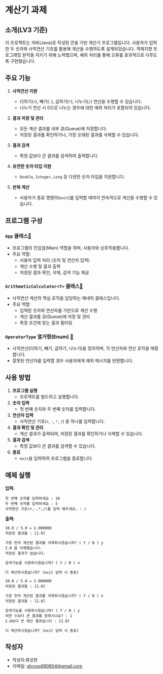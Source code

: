 # 계산기 과제

## 소개(LV3 기준)

이 프로젝트는 자바(Java)로 작성된 콘솔 기반 계산기 프로그램입니다. 사용자가 입력한 두 숫자와 사칙연산 기호를 활용해 계산을 수행하도록 설계되었습니다.
객체지향 프로그래밍 원칙을 지키기 위해 노력했으며, 예외 처리를 통해 오류를 효과적으로 다루도록 구현했습니다. 

## 주요 기능

1. **사칙연산 지원**
   - 더하기(`+`), 빼기(`-`), 곱하기(`*`), 나누기(`/`) 연산을 수행할 수 있습니다.
   - 나누기 연산 시 0으로 나누는 경우에 대한 예외 처리가 포함되어 있습니다.

2. **결과 저장 및 관리**
   - 모든 계산 결과를 내부 큐(Queue)에 저장합니다.
   - 저장된 결과를 확인하거나, 가장 오래된 결과를 삭제할 수 있습니다.

3. **결과 검색**
   - 특정 값보다 큰 결과를 검색하여 출력합니다.

4. **유연한 숫자 타입 지원**
   - `Double`, `Integer`, `Long` 등 다양한 숫자 타입을 지원합니다.

5. **반복 계산**
   - 사용자가 종료 명령어(`exit`)를 입력할 때까지 연속적으로 계산을 수행할 수 있습니다.

## 프로그램 구성

### `App` 클래스[🔗](./src/main/java/com/example/calculator/LV3/App.java)

- 프로그램의 진입점(Main) 역할을 하며, 사용자와 상호작용합니다.
- 주요 역할:
  - 사용자 입력 처리 (숫자 및 연산자 입력)
  - 계산 수행 및 결과 출력
  - 저장된 결과 확인, 삭제, 검색 기능 제공

### `ArithmeticCalculator<T>` 클래스[🔗](./src/main/java/com/example/calculator/LV3/ArithmeticCalculator.java)

- 사칙연산 계산의 핵심 로직을 담당하는 제네릭 클래스입니다.
- 주요 역할:
  - 입력된 숫자와 연산자를 기반으로 계산 수행
  - 계산 결과를 큐(Queue)에 저장 및 관리
  - 특정 조건에 맞는 결과 필터링

### `OperatorType` 열거형(Enum) [🔗](./src/main/java/com/example/calculator/LV3/OperatorType.java)

- 사칙연산(더하기, 빼기, 곱하기, 나누기)을 정의하며, 각 연산자와 연산 로직을 매핑합니다.
- 잘못된 연산자를 입력할 경우 사용자에게 예외 메시지를 반환합니다.

## 사용 방법

1. **프로그램 실행**
   - 프로젝트를 빌드하고 실행합니다.
2. **숫자 입력**
   - 첫 번째 숫자와 두 번째 숫자를 입력합니다.
3. **연산자 입력**
   - 사칙연산 기호(`+`, `-`, `*`, `/`) 중 하나를 입력합니다.
4. **결과 확인 및 관리**
   - 계산 결과가 출력되며, 저장된 결과를 확인하거나 삭제할 수 있습니다.
5. **결과 검색**
   - 특정 값보다 큰 결과를 검색할 수 있습니다.
6. **종료**
   - `exit`을 입력하여 프로그램을 종료합니다.

## 예제 실행

**입력:**
```
첫 번째 숫자를 입력하세요 : 10
두 번째 숫자를 입력하세요 : 5
사칙연산 기호(+,-,*,/)를 입력 해주세요. : /
```

**출력:**
```
10.0 / 5.0 = 2.000000
저장된 결과들 : [2.0]

가장 먼저 계산된 결과를 삭제하시겠습니까? ( Y / N ) y
2.0 을 삭제했습니다.
저장된 결과가 없습니다.

검색기능을 사용하시겠습니까? ( Y / N ) n

더 계산하시겠습니까? (exit 입력 시 종료)
```

```
10.0 / 5.0 = 2.000000
저장된 결과들 : [2.0]

가장 먼저 계산된 결과를 삭제하시겠습니까? ( Y / N ) n
저장된 결과들 : [2.0]

검색기능을 사용하시겠습니까? ( Y / N ) y
어떤 수보다 큰 결과를 원하시나요? : 1
1.0보다 큰 계산 결과입니다 : [2.0]

더 계산하시겠습니까? (exit 입력 시 종료)
```

## 작성자

- 작성자:류성현
- 이메일: shryoo990604@gmail.com

